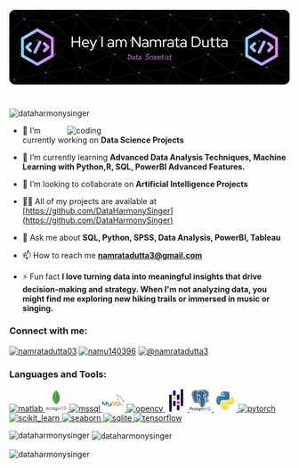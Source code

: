 ![logo](https://github.com/DataHarmonySinger/DataHarmonySinger/blob/main/github-header-image%20(2).png)
<h1 align="center"></h1>
<p align="left"> <img src="https://komarev.com/ghpvc/?username=dataharmonysinger&label=Profile%20views&color=0e75b6&style=flat" alt="dataharmonysinger" /> </p>

<img align="right" alt="coding" width="400" src="https://media.tenor.com/images/7db4eaa3e47272c8e58ee018fc390b7d/tenor.gif">


- 🔭 I’m currently working on **Data Science Projects**

- 🌱 I’m currently learning **Advanced Data Analysis Techniques, Machine Learning with Python,R, SQL, PowerBI Advanced Features.**

- 👯 I’m looking to collaborate on **Artificial Intelligence Projects**

- 👨‍💻 All of my projects are available at [https://github.com/DataHarmonySinger](https://github.com/DataHarmonySinger)

- 💬 Ask me about **SQL, Python, SPSS, Data Analysis, PowerBI, Tableau**

- 📫 How to reach me **namratadutta3@gmail.com**

- ⚡ Fun fact **I love turning data into meaningful insights that drive decision-making and strategy. When I'm not analyzing data, you might find me exploring new hiking trails or immersed in music or singing.**

<h3 align="left">Connect with me:</h3>
<p align="left">
<a href="https://linkedin.com/in/namratadutta03" target="blank"><img align="center" src="https://raw.githubusercontent.com/rahuldkjain/github-profile-readme-generator/master/src/images/icons/Social/linked-in-alt.svg" alt="namratadutta03" height="30" width="40" /></a>
<a href="https://instagram.com/namu140396" target="blank"><img align="center" src="https://raw.githubusercontent.com/rahuldkjain/github-profile-readme-generator/master/src/images/icons/Social/instagram.svg" alt="namu140396" height="30" width="40" /></a>
<a href="https://www.hackerrank.com/@namratadutta3" target="blank"><img align="center" src="https://raw.githubusercontent.com/rahuldkjain/github-profile-readme-generator/master/src/images/icons/Social/hackerrank.svg" alt="@namratadutta3" height="30" width="40" /></a>
</p>

<h3 align="left">Languages and Tools:</h3>
<p align="left"> <a href="https://www.mathworks.com/" target="_blank" rel="noreferrer"> <img src="https://upload.wikimedia.org/wikipedia/commons/2/21/Matlab_Logo.png" alt="matlab" width="40" height="40"/> </a> <a href="https://www.mongodb.com/" target="_blank" rel="noreferrer"> <img src="https://raw.githubusercontent.com/devicons/devicon/master/icons/mongodb/mongodb-original-wordmark.svg" alt="mongodb" width="40" height="40"/> </a> <a href="https://www.microsoft.com/en-us/sql-server" target="_blank" rel="noreferrer"> <img src="https://www.svgrepo.com/show/303229/microsoft-sql-server-logo.svg" alt="mssql" width="40" height="40"/> </a> <a href="https://www.mysql.com/" target="_blank" rel="noreferrer"> <img src="https://raw.githubusercontent.com/devicons/devicon/master/icons/mysql/mysql-original-wordmark.svg" alt="mysql" width="40" height="40"/> </a> <a href="https://opencv.org/" target="_blank" rel="noreferrer"> <img src="https://www.vectorlogo.zone/logos/opencv/opencv-icon.svg" alt="opencv" width="40" height="40"/> </a> <a href="https://pandas.pydata.org/" target="_blank" rel="noreferrer"> <img src="https://raw.githubusercontent.com/devicons/devicon/2ae2a900d2f041da66e950e4d48052658d850630/icons/pandas/pandas-original.svg" alt="pandas" width="40" height="40"/> </a> <a href="https://www.postgresql.org" target="_blank" rel="noreferrer"> <img src="https://raw.githubusercontent.com/devicons/devicon/master/icons/postgresql/postgresql-original-wordmark.svg" alt="postgresql" width="40" height="40"/> </a> <a href="https://www.python.org" target="_blank" rel="noreferrer"> <img src="https://raw.githubusercontent.com/devicons/devicon/master/icons/python/python-original.svg" alt="python" width="40" height="40"/> </a> <a href="https://pytorch.org/" target="_blank" rel="noreferrer"> <img src="https://www.vectorlogo.zone/logos/pytorch/pytorch-icon.svg" alt="pytorch" width="40" height="40"/> </a> <a href="https://scikit-learn.org/" target="_blank" rel="noreferrer"> <img src="https://upload.wikimedia.org/wikipedia/commons/0/05/Scikit_learn_logo_small.svg" alt="scikit_learn" width="40" height="40"/> </a> <a href="https://seaborn.pydata.org/" target="_blank" rel="noreferrer"> <img src="https://seaborn.pydata.org/_images/logo-mark-lightbg.svg" alt="seaborn" width="40" height="40"/> </a> <a href="https://www.sqlite.org/" target="_blank" rel="noreferrer"> <img src="https://www.vectorlogo.zone/logos/sqlite/sqlite-icon.svg" alt="sqlite" width="40" height="40"/> </a> <a href="https://www.tensorflow.org" target="_blank" rel="noreferrer"> <img src="https://www.vectorlogo.zone/logos/tensorflow/tensorflow-icon.svg" alt="tensorflow" width="40" height="40"/> </a> </p>

<p><img align="left" src="https://github-readme-stats.vercel.app/api/top-langs?username=dataharmonysinger&show_icons=true&locale=en&layout=compact" alt="dataharmonysinger" /></p>

<p>&nbsp;<img align="center" src="https://github-readme-stats.vercel.app/api?username=dataharmonysinger&show_icons=true&locale=en" alt="dataharmonysinger" /></p>

<p><img align="center" src="https://github-readme-streak-stats.herokuapp.com/?user=dataharmonysinger&" alt="dataharmonysinger" /></p>
